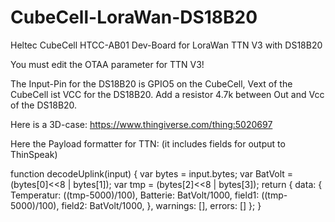 # CubeCell-LoraWan-DS18B20
Heltec CubeCell HTCC-AB01 Dev-Board for LoraWan TTN V3 with DS18B20

You must edit the OTAA parameter for TTN V3!

The Input-Pin for the DS18B20 is GPIO5 on the CubeCell, 
Vext of the CubeCell ist VCC for the DS18B20.
Add a resistor 4.7k between Out and Vcc of the DS18B20.

Here is a 3D-case:
https://www.thingiverse.com/thing:5020697

Here the Payload formatter for TTN:
(it includes fields for output to ThinSpeak)

function decodeUplink(input) {
  var bytes = input.bytes;
  var BatVolt = (bytes[0]<<8 | bytes[1]);
  var tmp = (bytes[2]<<8 | bytes[3]);
  return {
    data: {
    Temperatur: ((tmp-5000)/100),
    Batterie: BatVolt/1000,
    field1: ((tmp-5000)/100),
    field2: BatVolt/1000,
    },
    warnings: [],
    errors: []
  };
}
